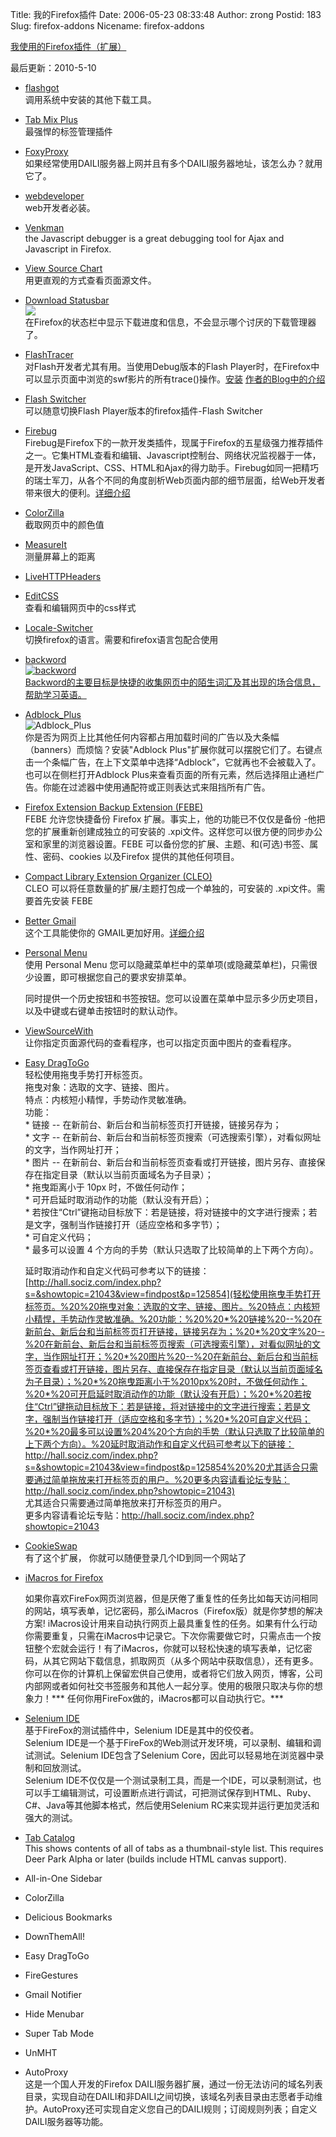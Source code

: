 Title: 我的Firefox插件
Date: 2006-05-23 08:33:48
Author: zrong
Postid: 183
Slug: firefox-addons
Nicename: firefox-addons

[我使用的Firefox插件（扩展）](http://zengrong.net/firefox-addons)

最后更新：2010-5-10

-   [flashgot](http://flashgot.net/)  
    调用系统中安装的其他下载工具。
-   [Tab Mix Plus](http://tmp.garyr.net/)  
    最强悍的标签管理插件
-   [FoxyProxy](http://foxyproxy.mozdev.org/)  
    如果经常使用DAILI服务器上网并且有多个DAILI服务器地址，该怎么办？就用它了。
-   [webdeveloper](http://chrispederick.com/work/webdeveloper/)  
    web开发者必装。
-   [Venkman](http://www.mozilla.org/projects/venkman/)  
    the Javascript debugger is a great debugging tool for Ajax and
    Javascript in Firefox.
-   [View Source Chart](http://jennifermadden.com/)  
    用更直观的方式查看页面源文件。
-   [Download Statusbar](http://downloadstatusbar.mozdev.org/)  
    ![](http://downloadstatusbar.mozdev.org/images/093_3.png)  
    在Firefox的状态栏中显示下载进度和信息，不会显示哪个讨厌的下载管理器了。
-   [FlashTracer](http://zengrong.net/post/268.htm)  
    对Flash开发者尤其有用。当使用Debug版本的Flash
    Player时，在Firefox中可以显示页面中浏览的swf影片的所有trace()操作。[安装](https://addons.mozilla.org/firefox/3469/)
    [作者的Blog中的介绍](http://www.sephiroth.it/weblog/archives/2006/10/flashtracer_firefox_extensionphp.php)
-   [Flash Switcher](http://zengrong.net/post/272.htm)  
    可以随意切换Flash Player版本的firefox插件-Flash Switcher
-   [Firebug](http://www.getfirebug.com/)  
    Firebug是Firefox下的一款开发类插件，现属于Firefox的五星级强力推荐插件之一。它集HTML查看和编辑、Javascript控制台、网络状况监视器于一体，是开发JavaScript、CSS、HTML和Ajax的得力助手。Firebug如同一把精巧的瑞士军刀，从各个不同的角度剖析Web页面内部的细节层面，给Web开发者带来很大的便利。[详细介绍](http://www.ooso.net/index.php/archives/294)
-   [ColorZilla](http://www.iosart.com/firefox/colorzilla/)  
    截取网页中的颜色值
-   [MeasureIt](http://www.kevinfreitas.net/extensions/measureit/)  
    测量屏幕上的距离
-   [LiveHTTPHeaders](http://livehttpheaders.mozdev.org/)
-   [EditCSS](http://editcss.mozdev.org/)  
    查看和编辑网页中的css样式
-   [Locale-Switcher](http://benjamin.smedbergs.us/switch-locales/)  
    切换firefox的语言。需要和firefox语言包配合使用
-   <a href="http://backword.gneheix.com" target="_blank">backword  
    ![backword](https://addons.mozilla.org/images/previews/backword-5.jpg)  
    Backword的主要目标是快捷的收集网页中的陌生词汇及其出现的场合信息，帮助学习英语。
-   [Adblock\_Plus](http://addons.mozine.cn/firefox/125/)  
    ![Adblock\_Plus](http://addons.mozine.cn/images/previews/adblock_plus-1_t.jpg)  
    你是否为网页上比其他任何内容都占用加载时间的广告以及大条幅（banners）而烦恼？安装"Adblock
    Plus"扩展你就可以摆脱它们了。右键点击一个条幅广告，在上下文菜单中选择“Adblock”，它就再也不会被载入了。也可以在侧栏打开Adblock Plus来查看页面的所有元素，然后选择阻止通栏广告。你能在过滤器中使用通配符或正则表达式来阻挡所有广告。
-   [Firefox Extension Backup Extension
    (FEBE)](https://addons.mozilla.org/addon/2109)  
    FEBE 允许您快捷备份 Firefox 扩展。事实上，他的功能已不仅仅是备份 -他把您的扩展重新创建成独立的可安装的 .xpi文件。这样您可以很方便的同步办公室和家里的浏览器设置。FEBE 可以备份您的扩展、主题、和(可选)书签、属性、密码、cookies 以及Firefox 提供的其他任何项目。
-   [Compact Library Extension Organizer
    (CLEO)](https://addons.mozilla.org/zh-CN/firefox/addon/2942)  
    CLEO 可以将任意数量的扩展/主题打包成一个单独的，可安装的 .xpi文件。需要首先安装 FEBE
-   [Better Gmail](http://lifehacker.com/software/gmail/lifehacker-code-better-gmail-firefox-extension-251923.php)  
    这个工具能使你的 GMAIL更加好用。[详细介绍](http://zsk.akaka.com.cn/2007/04/better-gmail-for-yours/)
-   [Personal Menu](http://addons.mozine.cn/firefox/475/)  
    使用 Personal Menu
    您可以隐藏菜单栏中的菜单项(或隐藏菜单栏)，只需很少设置，即可根据您自己的要求安排菜单。  

    同时提供一个历史按钮和书签按钮。您可以设置在菜单中显示多少历史项目，以及中键或右键单击按钮时的默认动作。
-   [ViewSourceWith](http://dafizilla.sourceforge.net/viewsourcewith)  
    让你指定页面源代码的查看程序，也可以指定页面中图片的查看程序。
-   [Easy
    DragToGo](https://addons.mozilla.org/zh-CN/firefox/addon/6639)  
    轻松使用拖曳手势打开标签页。  
    拖曳对象：选取的文字、链接、图片。  
    特点：内核短小精悍，手势动作灵敏准确。  
    功能：  
    \* 链接 -- 在新前台、新后台和当前标签页打开链接，链接另存为；  
    \* 文字 --
    在新前台、新后台和当前标签页搜索（可选搜索引擎），对看似网址的文字，当作网址打开；  
    \* 图片 --
    在新前台、新后台和当前标签页查看或打开链接，图片另存、直接保存在指定目录（默认以当前页面域名为子目录）；  
    \* 拖曳距离小于 10px 时，不做任何动作；  
    \* 可开启延时取消动作的功能（默认没有开启）；  
    \*
    若按住“Ctrl”键拖动目标放下：若是链接，将对链接中的文字进行搜索；若是文字，强制当作链接打开（适应空格和多字节）；  
    \* 可自定义代码；  
    \* 最多可以设置 4
    个方向的手势（默认只选取了比较简单的上下两个方向）。  

    延时取消动作和自定义代码可参考以下的链接：[http://hall.sociz.com/index.php?s=&showtopic=21043&view=findpost&p=125854](轻松使用拖曳手势打开标签页。%20%20拖曳对象：选取的文字、链接、图片。%20特点：内核短小精悍，手势动作灵敏准确。%20功能：%20%20*%20链接%20--%20在新前台、新后台和当前标签页打开链接，链接另存为；%20*%20文字%20--%20在新前台、新后台和当前标签页搜索（可选搜索引擎），对看似网址的文字，当作网址打开；%20*%20图片%20--%20在新前台、新后台和当前标签页查看或打开链接，图片另存、直接保存在指定目录（默认以当前页面域名为子目录）；%20*%20拖曳距离小于%2010px%20时，不做任何动作；%20*%20可开启延时取消动作的功能（默认没有开启）；%20*%20若按住“Ctrl”键拖动目标放下：若是链接，将对链接中的文字进行搜索；若是文字，强制当作链接打开（适应空格和多字节）；%20*%20可自定义代码；%20*%20最多可以设置%204%20个方向的手势（默认只选取了比较简单的上下两个方向）。%20延时取消动作和自定义代码可参考以下的链接：http://hall.sociz.com/index.php?s=&showtopic=21043&view=findpost&p=125854%20%20尤其适合只需要通过简单拖放来打开标签页的用户。%20更多内容请看论坛专贴：http://hall.sociz.com/index.php?showtopic=21043)  
    尤其适合只需要通过简单拖放来打开标签页的用户。  
    更多内容请看论坛专贴：http://hall.sociz.com/index.php?showtopic=21043
-   [CookieSwap](https://addons.mozilla.org/en-US/firefox/addon/3255)  
    有了这个扩展， 你就可以随便登录几个ID到同一个网站了
-   [iMacros for
    Firefox](https://addons.mozilla.org/zh-CN/firefox/addon/3863)  

    如果你喜欢FireFox网页浏览器，但是厌倦了重复性的任务比如每天访问相同的网站，填写表单，记忆密码，那么iMacros（Firefox版）就是你梦想的解决方案!
    iMacros设计用来自动执行网页上最具重复性的任务。如果有什么行动你需要重复，只需在iMacros中记录它。下次你需要做它时，只需点击一个按钮整个宏就会运行！有了iMacros，你就可以轻松快速的填写表单，记忆密码，从其它网站下载信息，抓取网页（从多个网站中获取信息），还有更多。你可以在你的计算机上保留宏供自己使用，或者将它们放入网页，博客，公司内部网或者如何社交书签服务和其他人一起分享。使用的极限只取决与你的想象力！\*\*\*
    任何你用FireFox做的，iMacros都可以自动执行它。\*\*\*
-   [Selenium IDE](https://addons.mozilla.org/zh-CN/firefox/addon/2079)  
    基于FireFox的测试插件中，Selenium IDE是其中的佼佼者。  
    Selenium
    IDE是一个基于FireFox的Web测试开发环境，可以录制、编辑和调试测试。Selenium
    IDE包含了Selenium Core，因此可以轻易地在浏览器中录制和回放测试。  
    Selenium
    IDE不仅仅是一个测试录制工具，而是一个IDE，可以录制测试，也可以手工编辑测试，可设置断点进行调试，可把测试保存到HTML、Ruby、C\#、Java等其他脚本格式，然后使用Selenium
    RC来实现并运行更加灵活和强大的测试。
-   [Tab Catalog](http://piro.sakura.ne.jp/xul/_tabcatalog.html.en)  
    This shows contents of all of tabs as a thumbnail-style list. This
    requires Deer Park Alpha or later (builds include HTML canvas
    support).
-   All-in-One Sidebar
-   ColorZilla
-   Delicious Bookmarks
-   DownThemAll!
-   Easy DragToGo
-   FireGestures
-   Gmail Notifier
-   Hide Menubar
-   Super Tab Mode
-   UnMHT
-   AutoProxy  
    这是一个国人开发的Firefox DAILI服务器扩展，通过一份无法访问的域名列表目录，实现自动在DAILI和非DAILI之间切换，该域名列表目录由志愿者手动维护。AutoProxy还可实现自定义您自己的DAILI规则；订阅规则列表；自定义DAILI服务器等功能。

